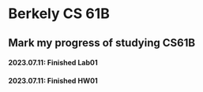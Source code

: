 # Berkely CS 61B
## Mark my progress of studying CS61B
#### 2023.07.11: Finished Lab01
#### 2023.07.11: Finished HW01